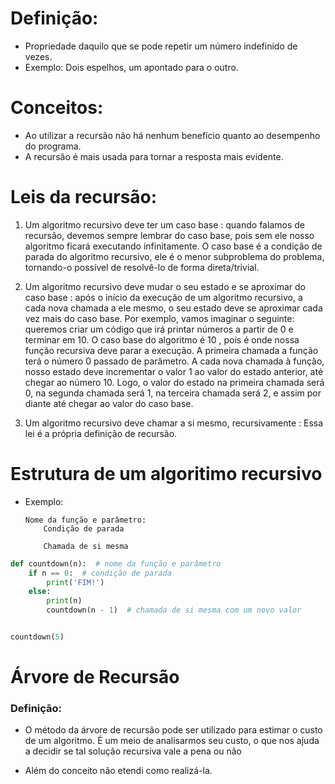 # Definição:
- Propriedade daquilo que se pode repetir um número indefinido de vezes.
- Exemplo: Dois espelhos, um apontado para o outro.

# Conceitos:
- Ao utilizar a recursão não há nenhum benefício quanto ao desempenho do programa.
- A recursão é mais usada para tornar a resposta mais evidente.

# Leis da recursão:

1. Um algoritmo recursivo deve ter um caso base : quando falamos de recursão, devemos sempre lembrar do caso base, pois sem ele nosso algoritmo ficará executando infinitamente. O caso base é a condição de parada do algoritmo recursivo, ele é o menor subproblema do problema, tornando-o possível de resolvê-lo de forma direta/trivial.

2. Um algoritmo recursivo deve mudar o seu estado e se aproximar do caso base : após o início da execução de um algoritmo recursivo, a cada nova chamada a ele mesmo, o seu estado deve se aproximar cada vez mais do caso base. Por exemplo, vamos imaginar o seguinte: queremos criar um código que irá printar números a partir de 0 e terminar em 10. O caso base do algoritmo é 10 , pois é onde nossa função recursiva deve parar a execução. A primeira chamada a função terá o número 0 passado de parâmetro. A cada nova chamada à função, nosso estado deve incrementar o valor 1 ao valor do estado anterior, até chegar ao número 10. Logo, o valor do estado na primeira chamada será 0, na segunda chamada será 1, na terceira chamada será 2, e assim por diante até chegar ao valor do caso base.

3. Um algoritmo recursivo deve chamar a si mesmo, recursivamente : Essa lei é a própria definição de recursão.

# Estrutura de um algoritimo recursivo

- Exemplo:
    ```
    Nome da função e parâmetro:
        Condição de parada

        Chamada de si mesma
    ```

``` Python
def countdown(n):  # nome da função e parâmetro
    if n == 0:  # condição de parada
        print('FIM!')
    else:
        print(n)
        countdown(n - 1)  # chamada de si mesma com um novo valor


countdown(5)
```

# Árvore de Recursão

### Definição:
- O método da árvore de recursão pode ser utilizado para estimar o custo de um algoritmo. É um meio de analisarmos seu custo, o que nos ajuda a decidir se tal solução recursiva vale a pena ou não

- Além do conceito não etendi como realizá-la.
